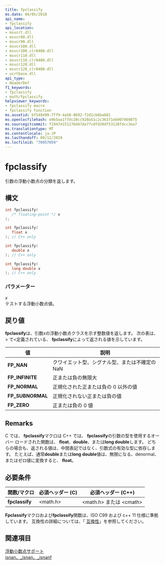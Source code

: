 ```yaml
---
title: fpclassify
ms.date: 04/05/2018
api_name:
- fpclassify
api_location:
- msvcrt.dll
- msvcr80.dll
- msvcr90.dll
- msvcr100.dll
- msvcr100_clr0400.dll
- msvcr110.dll
- msvcr110_clr0400.dll
- msvcr120.dll
- msvcr120_clr0400.dll
- ucrtbase.dll
api_type:
- HeaderDef
f1_keywords:
- fpclassify
- math/fpclassify
helpviewer_keywords:
- fpclassify macro
- fpclassify function
ms.assetid: bf549499-7ff9-4a58-8692-f2d1cb6bab81
ms.openlocfilehash: e9b5aa1f7dc20cc920a51c2c36371eb907469875
ms.sourcegitcommit: f19474151276d47da77cdfd20df53128fdcc3ea7
ms.translationtype: MT
ms.contentlocale: ja-JP
ms.lasthandoff: 09/12/2019
ms.locfileid: "70957059"
---
```

# <a name="fpclassify"></a>fpclassify

引数の浮動小数点の分類を返します。

## <a name="syntax"></a>構文

```C
int fpclassify(
   /* floating-point */ x
);

int fpclassify(
   float x
); // C++ only

int fpclassify(
   double x
); // C++ only

int fpclassify(
   long double x
); // C++ only
```

### <a name="parameters"></a>パラメーター

*x*<br/>
テストする浮動小数点値。

## <a name="return-value"></a>戻り値

**fpclassify**は、引数*x*の浮動小数点クラスを示す整数値を返します。 次の表は、> で\<定義されている、 **fpclassify**によって返される値を示しています。

|値|説明|
|-----------|-----------------|
|**FP_NAN**|クワイエット型、シグナル型、または不確定の NaN|
|**FP_INFINITE**|正または負の無限大|
|**FP_NORMAL**|正規化された正または負の 0 以外の値|
|**FP_SUBNORMAL**|正規化されない正または負の値|
|**FP_ZERO**|正または負の 0 値|

## <a name="remarks"></a>Remarks

C では、 **fpclassify**マクロは C++ では、 **fpclassify**の引数の型を使用するオーバー ロードされた関数は、 **float**、**double**、または**long double**します。 どちらの場合も、返される値は、中間表記ではなく、引数式の有効な型に依存します。 たとえば、通常**double**または**long double**値は、無限になる、denormal、またはゼロ値に変換すると、 **float**。

## <a name="requirements"></a>必要条件

|関数/マクロ|必須ヘッダー (C)|必須ヘッダー (C++)|
|---------------------|---------------------------|-------------------------------|
|**fpclassify**|\<math.h>|\<math.h> または \<cmath>|

**Fpclassify**マクロおよび**fpclassify**関数は、ISO C99 および c++ 11 仕様に準拠しています。 互換性の詳細については、「 [互換性](../../c-runtime-library/compatibility.md)」を参照してください。

## <a name="see-also"></a>関連項目

[浮動小数点サポート](../../c-runtime-library/floating-point-support.md)<br/>
[isnan、_isnan、_isnanf](isnan-isnan-isnanf.md)<br/>
